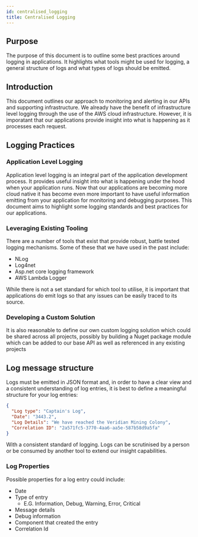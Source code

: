 ```yaml
---
id: centralised_logging
title: Centralised Logging
---
```


## Purpose
The purpose of this document is to outline some best practices around logging in applications.  It highlights what tools might be used for logging, a general structure of logs and what types of logs should be emitted.

## Introduction

This document outlines our approach to monitoring and alerting in our APIs and supporting infrastructure.  We already have the benefit of infrastructure level logging through the use of the AWS cloud infrastructure.  However, it is imporatant that our applications provide insight into what is happening as it processes each request.

## Logging Practices

### Application Level Logging

Application level logging is an integral part of the application development process.  It provides useful insight into what is happening under the hood when your application runs.  Now that our applications are becoming more cloud native it has become even more important to have useful information emitting from your application for monitoring and debugging purposes.  This document aims to highlight some logging standards and best practices for our applications.

### Leveraging Existing Tooling

There are a number of tools that exist that provide robust, battle tested logging mechanisms.  Some of these that we have used in the past include:

- NLog
- Log4net
- Asp.net core logging framework
- AWS Lambda Logger

While there is not a set standard for which tool to utilise, it is important that applications do emit logs so that any issues can be easily traced to its source.

### Developing a Custom Solution

It is also reasonable to define our own custom logging solution which could be shared across all projects, possibly by building a Nuget package module which can be added to our base API as well as referenced in any existing projects

## Log message structure

Logs must be emitted in JSON format and, in order to have a clear view and a consistent understanding of log entries, it is best to define a meaningful structure for your log entries:

```json
{
  "Log type": "Captain's Log",
  "Date": "3443.2",
  "Log Details": "We have reached the Veridian Mining Colony",
  "Correlation ID": "2a571fc5-3770-4aa6-aa5e-587b58d9a5fa"
}
```

With a consistent standard of logging.  Logs can be scrutinised by a person or be consumed by another tool to extend our insight capabilities.

### Log Properties
Possible properties for a log entry could include:

- Date
- Type of entry 
  * E.G. Information, Debug, Warning, Error, Critical
- Message details
- Debug information
- Component that created the entry
- Correlation Id
